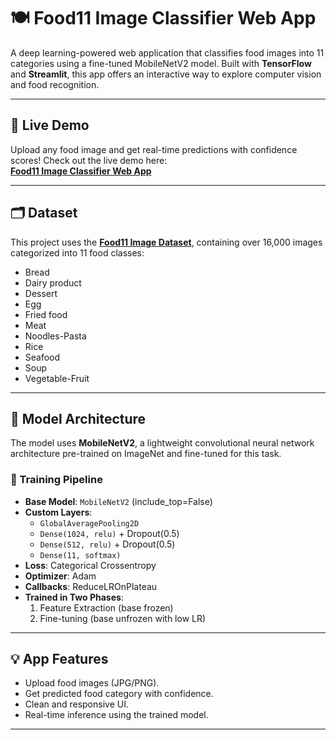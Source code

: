# 🍽️ Food11 Image Classifier Web App

A deep learning-powered web application that classifies food images into 11 categories using a fine-tuned MobileNetV2 model. Built with **TensorFlow** and **Streamlit**, this app offers an interactive way to explore computer vision and food recognition.

---

## 🚀 Live Demo

Upload any food image and get real-time predictions with confidence scores!
Check out the live demo here:  
[**Food11 Image Classifier Web App**](https://food-classification-project.streamlit.app/)

---

## 🗂️ Dataset

This project uses the [**Food11 Image Dataset**](https://www.kaggle.com/datasets/trolukovich/food11-image-dataset), containing over 16,000 images categorized into 11 food classes:

- Bread  
- Dairy product  
- Dessert  
- Egg  
- Fried food  
- Meat  
- Noodles-Pasta  
- Rice  
- Seafood  
- Soup  
- Vegetable-Fruit

---

## 🧠 Model Architecture

The model uses **MobileNetV2**, a lightweight convolutional neural network architecture pre-trained on ImageNet and fine-tuned for this task.

### 🔧 Training Pipeline

- **Base Model**: `MobileNetV2` (include_top=False)
- **Custom Layers**:
  - `GlobalAveragePooling2D`
  - `Dense(1024, relu)` + Dropout(0.5)
  - `Dense(512, relu)` + Dropout(0.5)
  - `Dense(11, softmax)`
- **Loss**: Categorical Crossentropy
- **Optimizer**: Adam
- **Callbacks**: ReduceLROnPlateau
- **Trained in Two Phases**:
  1. Feature Extraction (base frozen)
  2. Fine-tuning (base unfrozen with low LR)

---

## 💡 App Features

- Upload food images (JPG/PNG).
- Get predicted food category with confidence.
- Clean and responsive UI.
- Real-time inference using the trained model.

---

